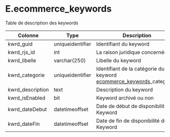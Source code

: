 # E.ecommerce_keywords

Table de description des keywords

Colonne|Type|Description
---|---|---
kwrd_guid|uniqueidentifier|Identifiant du keyword 
kwrd_rjs_id|int|La raison juridique concernée 
kwrd_libelle|varchar(250)|Libelle du keyword 
kwrd_categorie|uniqueidentifier|Identifiant de la catégorie du keyword [ecommerce_keywords](generated_ecommerce_keywords.md)_categories 
kwrd_description|text|Description du keyword 
kwrd_isEnabled|bit|Keyword archivé ou non 
kwrd_dateDebut|datetimeoffset|Date de début de disponibilité du Keyword 
kwrd_dateFin|datetimeoffset|Date de fin de disponibilité du Keyword 
